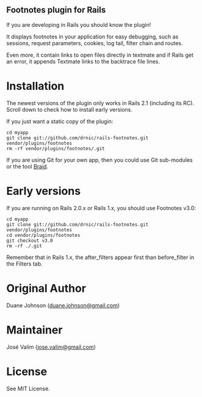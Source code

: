 Footnotes plugin for Rails
--------------------------

If you are developing in Rails you should know the plugin!

It displays footnotes in your application for easy debugging, such as sessions, request parameters, cookies, log tail, filter chain and routes. 

Even more, it contain links to open files directly in textmate and if Rails get an error, it appends Textmate links to the backtrace file lines.

Installation
============

The newest versions of the plugin only works in Rails 2.1 (including its RC). Scroll down to check how to install early versions.

If you just want a static copy of the plugin:

    cd myapp
    git clone git://github.com/drnic/rails-footnotes.git vendor/plugins/footnotes
    rm -rf vendor/plugins/footnotes/.git
    
If you are using Git for your own app, then you could use Git sub-modules or the
tool [Braid](http://github.com/evilchelu/braid/tree/master).

Early versions
==============

If you are running on Rails 2.0.x or Rails 1.x, you should use Footnotes v3.0:

    cd myapp
    git clone git://github.com/drnic/rails-footnotes.git vendor/plugins/footnotes
    cd vendor/plugins/footnotes
    git checkout v3.0
    rm -rf ./.git

Remember that in Rails 1.x, the after_filters appear first than before_filter in the Filters tab.
    
Original Author
===============

Duane Johnson (duane.johnson@gmail.com)

Maintainer
==========

José Valim (jose.valim@gmail.com)

License
=======

See MIT License.
